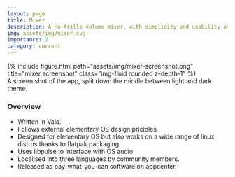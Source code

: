```yaml
---
layout: page
title: Mixer
description: A no-frills volume mixer, with simplicity and usability at its core.
img: assets/img/mixer.svg
importance: 2
category: current
---
```


<div class="row">
    <div class="col-sm mt-3 mt-md-0">
        {% include figure.html path="assets/img/mixer-screenshot.png" title="mixer screenshot" class="img-fluid rounded z-depth-1" %}
    </div>
</div>
<div class="caption">
    A screen shot of the app, split down the middle between light and dark theme.
</div>

### Overview
* Written in Vala.
* Follows external elementary OS design priciples.
* Designed for elementary OS but also works on a wide range of linux distros thanks to flatpak packaging.
* Uses libpulse to interface with OS audio.
* Localised into three languages by community members.
* Released as pay-what-you-can software on appcenter.

